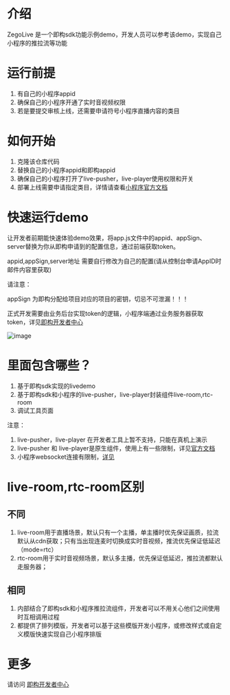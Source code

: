 # 介绍
ZegoLive 是一个即构sdk功能示例demo，开发人员可以参考该demo，实现自己小程序的推拉流等功能


# 运行前提
1. 有自己的小程序appid
2. 确保自己的小程序开通了实时音视频权限
3. 若是要提交审核上线，还需要申请符号小程序直播内容的类目

# 如何开始
1. 克隆该仓库代码
2. 替换自己的小程序appid和即构appid
3. 确保自己的小程序打开了live-pusher，live-player使用权限和开关
4. 部署上线需要申请指定类目，详情请查看[小程序官方文档](https://developers.weixin.qq.com/miniprogram/dev/component/live-player.html)

# 快速运行demo
让开发者前期能快速体验demo效果，将app.js文件中的appid、appSign、server替换为你从即构申请到的配置信息，通过前端获取token。

appid,appSign,server地址 需要自行修改为自己的配置(请从控制台申请AppID时邮件内容里获取)

请注意：

appSign 为即构分配给项目对应的项目的密钥，切忌不可泄漏！！！

正式开发需要由业务后台实现token的逻辑，小程序端通过业务服务器获取token，详见[即构开发者中心](https://doc.zego.im/CN/387.html#4_2)

![image](http://zego-sdkdemospace.oss-cn-shanghai.aliyuncs.com/sdk-doc/mini-2.png)

# 里面包含哪些？
1. 基于即构sdk实现的livedemo
2. 基于即构sdk和小程序的live-pusher，live-player封装组件live-room,rtc-room
3. 调试工具页面

注意：

1. live-pusher，live-player 在开发者工具上暂不支持，只能在真机上演示
2. live-pusher 和 live-player是原生组件，使用上有一些限制，详见[官方文档](https://developers.weixin.qq.com/miniprogram/dev/component/native-component.html)
3. 小程序websocket连接有限制，[详见](https://developers.weixin.qq.com/miniprogram/dev/api/network/websocket/wx.connectSocket.html#%E5%B9%B6%E5%8F%91%E6%95%B0)


# live-room,rtc-room区别

## 不同
1. live-room用于直播场景，默认只有一个主播，单主播时优先保证画质，拉流默认从cdn获取；只有当出现连麦时切换成实时音视频，推流优先保证低延迟（mode=rtc）
2.  rtc-room用于实时音视频场景，默认多主播，优先保证低延迟，推拉流都默认走服务器；

## 相同
1. 内部结合了即构sdk和小程序推拉流组件，开发者可以不用关心他们之间使用时互相调用过程
2. 都提供了排列模版，开发者可以基于这些模版开发小程序，或修改样式或自定义模版快速实现自己小程序排版

# 更多
请访问 [即构开发者中心](https://doc.zego.im/CN/305.html)
